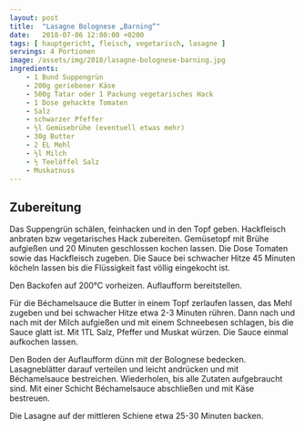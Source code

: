 ```yaml
---
layout: post
title:  "Lasagne Bolognese „Barning“"
date:   2018-07-06 12:00:00 +0200
tags: [ hauptgericht, fleisch, vegetarisch, lasagne ]
servings: 4 Portionen
image: /assets/img/2018/lasagne-bolognese-barning.jpg
ingredients:
    - 1 Bund Suppengrün
    - 200g geriebener Käse
    - 500g Tatar oder 1 Packung vegetarisches Hack
    - 1 Dose gehackte Tomaten
    - Salz
    - schwarzer Pfeffer
    - ½l Gemüsebrühe (eventuell etwas mehr)
    - 30g Butter
    - 2 EL Mehl
    - ½l Milch
    - ½ Teelöffel Salz
    - Muskatnuss
---
```


## Zubereitung

Das Suppengrün schälen, feinhacken und in den Topf geben. Hackfleisch anbraten bzw vegetarisches Hack zubereiten. Gemüsetopf mit Brühe aufgießen und 20 Minuten geschlossen kochen lassen. Die Dose Tomaten sowie das Hackfleisch zugeben. Die Sauce bei schwacher Hitze 45 Minuten köcheln lassen bis die Flüssigkeit fast völlig eingekocht ist.

Den Backofen auf 200°C vorheizen. Auflaufform bereitstellen.

Für die Béchamelsauce die Butter in einem Topf zerlaufen lassen, das Mehl zugeben und bei schwacher Hitze etwa 2-3 Minuten rühren. Dann nach und nach mit der Milch aufgießen und mit einem Schneebesen schlagen, bis die Sauce glatt ist. Mit 1TL Salz, Pfeffer und Muskat würzen. Die Sauce einmal aufkochen lassen.

Den Boden der Auflaufform dünn mit der Bolognese bedecken. Lasagneblätter darauf verteilen und leicht andrücken und mit Béchamelsauce bestreichen. Wiederholen, bis alle Zutaten aufgebraucht sind. Mit einer Schicht Béchamelsauce abschließen und mit Käse bestreuen.

Die Lasagne auf der mittleren Schiene etwa 25-30 Minuten backen.
